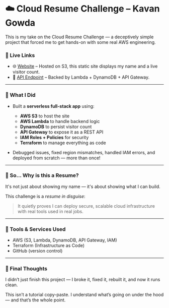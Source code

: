 # ☁️ Cloud Resume Challenge – Kavan Gowda

This is my take on the Cloud Resume Challenge — a deceptively simple project that forced me to get hands-on with some real AWS engineering.

### 🔗 Live Links
- 🌐 [Website](http://kavan-cloud-resume-bucket-fixed-1234.s3-website-us-east-1.amazonaws.com) – Hosted on S3, this static site displays my name and a live visitor count.
- 🧮 [API Endpoint](https://944m4hfjjh.execute-api.us-east-1.amazonaws.com/visitor) – Backed by Lambda + DynamoDB + API Gateway.

---

### 🧠 What I Did

- Built a **serverless full-stack app** using:
  - **AWS S3** to host the site
  - **AWS Lambda** to handle backend logic
  - **DynamoDB** to persist visitor count
  - **API Gateway** to expose it as a REST API
  - **IAM Roles + Policies** for security
  - **Terraform** to manage everything as code

- Debugged issues, fixed region mismatches, handled IAM errors, and deployed from scratch — more than once!

---

### 🤔 So... Why is this a Resume?

It's not just about showing my name — it's about showing what I can build.

This challenge is a *resume in disguise*:
> It quietly proves I can deploy secure, scalable cloud infrastructure with real tools used in real jobs.

---

### 🧰 Tools & Services Used

- AWS (S3, Lambda, DynamoDB, API Gateway, IAM)
- Terraform (Infrastructure as Code)
- GitHub (version control)

---

### 🙌 Final Thoughts

I didn’t just finish this project — I broke it, fixed it, rebuilt it, and now it runs clean.

This isn’t a tutorial copy-paste. I understand what’s going on under the hood — and that’s the whole point.

